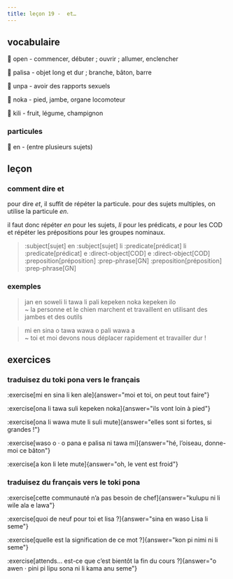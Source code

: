 ```yaml
---
title: leçon 19 -  et…
---
```

## vocabulaire

󱥇 open - commencer, débuter ; ouvrir ; allumer, enclencher

󱥊 palisa - objet long et dur ; branche, bâton, barre

󱥯 unpa - avoir des rapports sexuels

󱥃 noka - pied, jambe, organe locomoteur

󱤚 kili - fruit, légume, champignon

### particules

󱤊 en - (entre plusieurs sujets)

## leçon
### comment dire et

pour dire *et*, il suffit de répéter la particule. pour des sujets multiples, on utilise la particule *en*.

il faut donc répéter *en* pour les sujets, *li* pour les prédicats, *e* pour les COD et répéter les prépositions pour les groupes nominaux. 

> :subject[sujet] en :subject[sujet] li :predicate[prédicat] li :predicate[prédicat] e :direct-object[COD] e :direct-object[COD] :preposition[préposition] :prep-phrase[GN] :preposition[préposition] :prep-phrase[GN]

### exemples

> jan en soweli li tawa li pali kepeken noka kepeken ilo \
> ~ la personne et le chien marchent et travaillent en utilisant des jambes et des outils

> mi en sina o tawa wawa o pali wawa a \
> ~ toi et moi devons nous déplacer rapidement et travailler dur !

## exercices
### traduisez du toki pona vers le français
:exercise[mi en sina li ken ale]{answer="moi et toi, on peut tout faire"}

:exercise[ona li tawa suli kepeken noka]{answer="ils vont loin à pied"}

:exercise[ona li wawa mute li suli mute]{answer="elles sont si fortes, si grandes !"}

:exercise[waso o · o pana e palisa ni tawa mi]{answer="hé, l’oiseau, donne-moi ce bâton"}

:exercise[a kon li lete mute]{answer="oh, le vent est froid"}

### traduisez du français vers le toki pona
:exercise[cette communauté n’a pas besoin de chef]{answer="kulupu ni li wile ala e lawa"}

:exercise[quoi de neuf pour toi et lisa ?]{answer="sina en waso Lisa li seme"}

:exercise[quelle est la signification de ce mot ?]{answer="kon pi nimi ni li seme"}

:exercise[attends… est-ce que c’est bientôt la fin du cours ?]{answer="o awen · pini pi lipu sona ni li kama anu seme"}